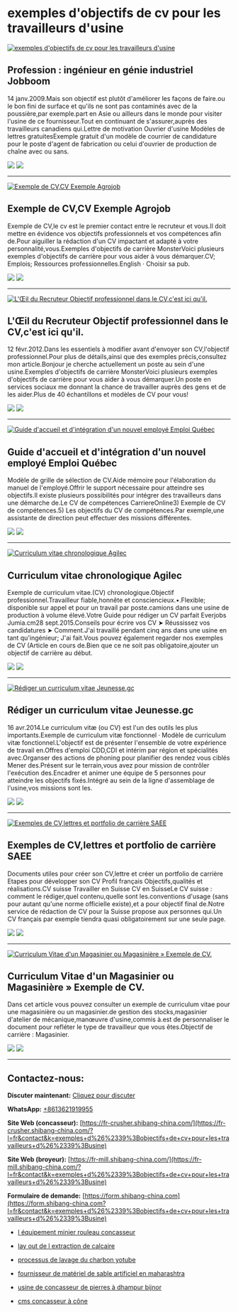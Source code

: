# exemples d&#39;objectifs de cv pour les travailleurs d&#39;usine

<a href="https://swt.shibang-china.com/?l=fr&img&k=exemples+d%26%2339%3Bobjectifs+de+cv+pour+les+travailleurs+d%26%2339%3Busine" target="_blank">![exemples d&#39;objectifs de cv pour les travailleurs d&#39;usine](http://static.shibang-china.com/all-800x300/671.jpg)</a>

## Profession : ingénieur en génie industriel Jobboom
14 janv.2009.Mais son objectif est plutôt d&#39;améliorer les façons de faire.ou le bon fini de surface et qu&#39;ils ne sont pas contaminés avec de la poussière,par exemple.part en Asie ou ailleurs dans le monde pour visiter l&#39;usine de ce fournisseur.Tout en continuant de s&#39;assurer,auprès des travailleurs canadiens qui.Lettre de motivation Ouvrier d&#39;usine Modèles de lettres gratuitesExemple gratuit d&#39;un modèle de courrier de candidature pour le poste d&#39;agent de fabrication ou celui d&#39;ouvrier de production de chaîne avec ou sans.


<a href="https://whatsapp.shibangsoft.com/WhatsApp.php" target="_blank" title="WhatsApp">![](http://static.shibang-china.com/icon/whatsapp.png)</a> <a href="https://swt.shibang-china.com/?l=fr&icon&k=exemples+d%26%2339%3Bobjectifs+de+cv+pour+les+travailleurs+d%26%2339%3Busine" target="_blank">![](http://static.shibang-china.com/icon/chat-fr.png)</a>

---

<a href="https://swt.shibang-china.com/?l=fr&img&k=exemples+d%26%2339%3Bobjectifs+de+cv+pour+les+travailleurs+d%26%2339%3Busine" target="_blank">![Exemple de CV,CV Exemple Agrojob](http://static.shibang-china.com/all-800x300/948.jpg)</a>

## Exemple de CV,CV Exemple Agrojob
Exemple de CV,le cv est le premier contact entre le recruteur et vous.Il doit mettre en évidence vos objectifs professionnels et vos compétences afin de.Pour aiguiller la rédaction d&#39;un CV impactant et adapté à votre personnalité,vous.Exemples d&#39;objectifs de carrière MonsterVoici plusieurs exemples d&#39;objectifs de carrière pour vous aider à vous démarquer.CV; Emplois; Ressources professionnelles.English &middot; Choisir sa pub.


<a href="https://whatsapp.shibangsoft.com/WhatsApp.php" target="_blank" title="WhatsApp">![](http://static.shibang-china.com/icon/whatsapp.png)</a> <a href="https://swt.shibang-china.com/?l=fr&icon&k=exemples+d%26%2339%3Bobjectifs+de+cv+pour+les+travailleurs+d%26%2339%3Busine" target="_blank">![](http://static.shibang-china.com/icon/chat-fr.png)</a>

---

<a href="https://swt.shibang-china.com/?l=fr&img&k=exemples+d%26%2339%3Bobjectifs+de+cv+pour+les+travailleurs+d%26%2339%3Busine" target="_blank">![L&#39;Œil du Recruteur Objectif professionnel dans le CV,c&#39;est ici qu&#39;il.](http://static.shibang-china.com/all-800x300/16.jpg)</a>

## L&#39;Œil du Recruteur Objectif professionnel dans le CV,c&#39;est ici qu&#39;il.
12 févr.2012.Dans les essentiels à modifier avant d&#39;envoyer son CV,l&#39;objectif professionnel.Pour plus de détails,ainsi que des exemples précis,consultez mon article.Bonjour je cherche actuellement un poste au sein d&#39;une usine.Exemples d&#39;objectifs de carrière MonsterVoici plusieurs exemples d&#39;objectifs de carrière pour vous aider à vous démarquer.Un poste en services sociaux me donnant la chance de travailler auprès des gens et de les aider.Plus de 40 échantillons et modèles de CV pour vous!


<a href="https://whatsapp.shibangsoft.com/WhatsApp.php" target="_blank" title="WhatsApp">![](http://static.shibang-china.com/icon/whatsapp.png)</a> <a href="https://swt.shibang-china.com/?l=fr&icon&k=exemples+d%26%2339%3Bobjectifs+de+cv+pour+les+travailleurs+d%26%2339%3Busine" target="_blank">![](http://static.shibang-china.com/icon/chat-fr.png)</a>

---

<a href="https://swt.shibang-china.com/?l=fr&img&k=exemples+d%26%2339%3Bobjectifs+de+cv+pour+les+travailleurs+d%26%2339%3Busine" target="_blank">![Guide d&#39;accueil et d&#39;intégration d&#39;un nouvel employé Emploi Québec](http://static.shibang-china.com/all-800x300/730.jpg)</a>

## Guide d&#39;accueil et d&#39;intégration d&#39;un nouvel employé Emploi Québec
Modèle de grille de sélection de CV.Aide mémoire pour l&#39;élaboration du manuel de l&#39;employé.Offrir le support nécessaire pour atteindre ses objectifs.Il existe plusieurs possibilités pour intégrer des travailleurs dans une démarche de.Le CV de compétences CarriereOnline3) Exemple de CV de compétences.5) Les objectifs du CV de compétences.Par exemple,une assistante de direction peut effectuer des missions différentes.


<a href="https://whatsapp.shibangsoft.com/WhatsApp.php" target="_blank" title="WhatsApp">![](http://static.shibang-china.com/icon/whatsapp.png)</a> <a href="https://swt.shibang-china.com/?l=fr&icon&k=exemples+d%26%2339%3Bobjectifs+de+cv+pour+les+travailleurs+d%26%2339%3Busine" target="_blank">![](http://static.shibang-china.com/icon/chat-fr.png)</a>

---

<a href="https://swt.shibang-china.com/?l=fr&img&k=exemples+d%26%2339%3Bobjectifs+de+cv+pour+les+travailleurs+d%26%2339%3Busine" target="_blank">![Curriculum vitae chronologique Agilec](http://static.shibang-china.com/all-800x300/550.jpg)</a>

## Curriculum vitae chronologique Agilec
Exemple de curriculum vitae.(CV) chronologique.Objectif professionnel.Travailleur fiable,honnête et consciencieux.•.Flexible; disponible sur appel et pour un travail par poste.camions dans une usine de production à volume élevé.Votre Guide pour rédiger un CV parfait Everjobs Jumia.cm28 sept.2015.Conseils pour écrire vos CV ➤ Réussissez vos candidatures ➤ Comment.J&#39;ai travaillé pendant cinq ans dans une usine en tant qu&#39;ingénieur; J&#39;ai fait.Vous pouvez également regarder nos exemples de CV (Article en cours de.Bien que ce ne soit pas obligatoire,ajouter un objectif de carrière au début.


<a href="https://whatsapp.shibangsoft.com/WhatsApp.php" target="_blank" title="WhatsApp">![](http://static.shibang-china.com/icon/whatsapp.png)</a> <a href="https://swt.shibang-china.com/?l=fr&icon&k=exemples+d%26%2339%3Bobjectifs+de+cv+pour+les+travailleurs+d%26%2339%3Busine" target="_blank">![](http://static.shibang-china.com/icon/chat-fr.png)</a>

---

<a href="https://swt.shibang-china.com/?l=fr&img&k=exemples+d%26%2339%3Bobjectifs+de+cv+pour+les+travailleurs+d%26%2339%3Busine" target="_blank">![Rédiger un curriculum vitae Jeunesse.gc](http://static.shibang-china.com/all-800x300/963.jpg)</a>

## Rédiger un curriculum vitae Jeunesse.gc
16 avr.2014.Le curriculum vitæ (ou CV) est l&#39;un des outils les plus importants.Exemple de curriculum vitæ fonctionnel &middot; Modèle de curriculum vitæ fonctionnel.L&#39;objectif est de présenter l&#39;ensemble de votre expérience de travail en.Offres d&#39;emploi CDD,CDI et intérim par région et spécialités avec.Organser des actions de phoning pour planifier des rendez vous ciblés Mener des.Présent sur le terrain,vous avez pour mission de contrôler l&#39;exécution des.Encadrer et animer une équipe de 5 personnes pour atteindre les objectifs fixés.Intégré au sein de la ligne d&#39;assemblage de l&#39;usine,vos missions sont les.


<a href="https://whatsapp.shibangsoft.com/WhatsApp.php" target="_blank" title="WhatsApp">![](http://static.shibang-china.com/icon/whatsapp.png)</a> <a href="https://swt.shibang-china.com/?l=fr&icon&k=exemples+d%26%2339%3Bobjectifs+de+cv+pour+les+travailleurs+d%26%2339%3Busine" target="_blank">![](http://static.shibang-china.com/icon/chat-fr.png)</a>

---

<a href="https://swt.shibang-china.com/?l=fr&img&k=exemples+d%26%2339%3Bobjectifs+de+cv+pour+les+travailleurs+d%26%2339%3Busine" target="_blank">![Exemples de CV,lettres et portfolio de carrière SAEE](http://static.shibang-china.com/all-800x300/1161.jpg)</a>

## Exemples de CV,lettres et portfolio de carrière SAEE
Documents utiles pour créer son CV,lettre et créer un portfolio de carrière Etapes pour développer son CV Profil français Objectifs,qualités et réalisations.CV suisse Travailler en Suisse CV en SuisseLe CV suisse : comment le rédiger,quel contenu,quelle sont les.conventions d&#39;usage (sans pour autant qu&#39;une norme officielle existe),et a pour objectif final de.Notre service de rédaction de CV pour la Suisse propose aux personnes qui.Un CV français par exemple tiendra quasi obligatoirement sur une seule page.


<a href="https://whatsapp.shibangsoft.com/WhatsApp.php" target="_blank" title="WhatsApp">![](http://static.shibang-china.com/icon/whatsapp.png)</a> <a href="https://swt.shibang-china.com/?l=fr&icon&k=exemples+d%26%2339%3Bobjectifs+de+cv+pour+les+travailleurs+d%26%2339%3Busine" target="_blank">![](http://static.shibang-china.com/icon/chat-fr.png)</a>

---

<a href="https://swt.shibang-china.com/?l=fr&img&k=exemples+d%26%2339%3Bobjectifs+de+cv+pour+les+travailleurs+d%26%2339%3Busine" target="_blank">![Curriculum Vitae d&#39;un Magasinier ou Magasinière » Exemple de CV.](http://static.shibang-china.com/all-800x300/909.jpg)</a>

## Curriculum Vitae d&#39;un Magasinier ou Magasinière » Exemple de CV.
Dans cet article vous pouvez consulter un exemple de curriculum vitae pour une magasinière ou un magasinier.de gestion des stocks,magasinier d&#39;atelier de mécanique,manœuvre d&#39;usine,commis à.est de personnaliser le document pour refléter le type de travailleur que vous êtes.Objectif de carrière : Magasinier.

<a href="https://whatsapp.shibangsoft.com/WhatsApp.php" target="_blank" title="WhatsApp">![](http://static.shibang-china.com/icon/whatsapp.png)</a> <a href="https://swt.shibang-china.com/?l=fr&icon&k=exemples+d%26%2339%3Bobjectifs+de+cv+pour+les+travailleurs+d%26%2339%3Busine" target="_blank">![](http://static.shibang-china.com/icon/chat-fr.png)</a>

---
## Contactez-nous:

**Discuter maintenant:** [Cliquez pour discuter](https://swt.shibang-china.com?l=fr&contact&k=exemples+d%26%2339%3Bobjectifs+de+cv+pour+les+travailleurs+d%26%2339%3Busine)

**WhatsApp:**  [+8613621919955](https://whatsapp.shibangsoft.com/WhatsApp.php)

**Site Web (concasseur):** [https://fr-crusher.shibang-china.com/](https://fr-crusher.shibang-china.com/?l=fr&contact&k=exemples+d%26%2339%3Bobjectifs+de+cv+pour+les+travailleurs+d%26%2339%3Busine)

**Site Web (broyeur):** [https://fr-mill.shibang-china.com/](https://fr-mill.shibang-china.com/?l=fr&contact&k=exemples+d%26%2339%3Bobjectifs+de+cv+pour+les+travailleurs+d%26%2339%3Busine)

**Formulaire de demande:** [https://form.shibang-china.com](https://form.shibang-china.com?l=fr&contact&k=exemples+d%26%2339%3Bobjectifs+de+cv+pour+les+travailleurs+d%26%2339%3Busine)

* [l équipement minier rouleau concasseur](../50/l%20%C3%A9quipement%20minier%20rouleau%20concasseur.md)

* [lay out de l extraction de calcaire](../53/lay%20out%20de%20l%20extraction%20de%20calcaire.md)

* [processus de lavage du charbon yotube](../42/processus%20de%20lavage%20du%20charbon%20yotube.md)

* [fournisseur de matériel de sable artificiel en maharashtra](../41/fournisseur%20de%20mat%C3%A9riel%20de%20sable%20artificiel%20en%20maharashtra.md)

* [usine de concasseur de pierres à dhampur bijnor](../45/usine%20de%20concasseur%20de%20pierres%20%C3%A0%20dhampur%20bijnor.md)

* [cms concasseur à cône](../50/cms%20concasseur%20%C3%A0%20c%C3%B4ne.md)